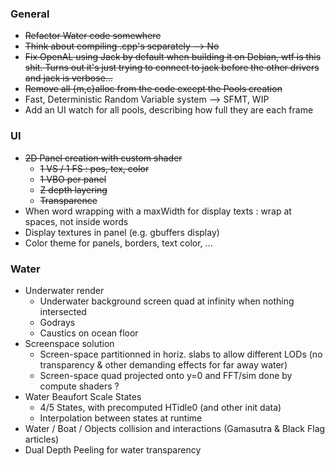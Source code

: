 ### General
+ ~~Refactor Water code somewhere~~
+ ~~Think about compiling .cpp's separately --> No~~
+ ~~Fix OpenAL using Jack by default when building it on Debian, wtf is this shit. Turns out it's
just trying to connect to jack before the other drivers and jack is verbose...~~
+ ~~Remove all {m,c}alloc from the code except the Pools creation~~
+ Fast, Deterministic Random Variable system --> SFMT, WIP
+ Add an UI watch for all pools, describing how full they are each frame

### UI
- ~~2D Panel creation with custom shader~~
    - ~~1 VS / 1 FS : pos, tex, color~~
    - ~~1 VBO per panel~~
    - ~~Z depth layering~~
    - ~~Transparence~~
- When word wrapping with a maxWidth for display texts : wrap at spaces, not inside words
- Display textures in panel (e.g. gbuffers display)
- Color theme for panels, borders, text color, ...

### Water
- Underwater render
    - Underwater background screen quad at infinity when nothing intersected
    - Godrays
    - Caustics on ocean floor
- Screenspace solution
    - Screen-space partitionned in horiz. slabs to allow different LODs (no transparency & other
    demanding effects for far away water)
    - Screen-space quad projected onto y=0 and FFT/sim done by compute shaders ?
- Water Beaufort Scale States
    - 4/5 States, with precomputed HTidle0 (and other init data)
    - Interpolation between states at runtime
- Water / Boat / Objects collision and interactions (Gamasutra & Black Flag articles)
- Dual Depth Peeling for water transparency
